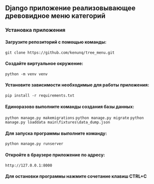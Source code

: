 ## Django приложение реализовывающее древовидное меню категорий

### Установка приложения

#### Загрузите репозиторий с помощью команды:
`git clone https://github.com/kenunq/tree_menu.git`

#### Создайте виртуальное окружение:
`python -m venv venv`

#### Установите зависимости необходимые для работы приложения:
`pip install -r requirements.txt`

#### Единоразово выполните команды создания базы данных:
`python manage.py makemigrations`
`python manage.py migrate`
`python manage.py loaddata main\fixtures\data_dump.json`

#### Для запуска программы выполните команду:
`python manage.py runserver`

#### Откройте в браузере приложение по адресу:
`http://127.0.0.1:8000`

#### Для остановки программы нажмите сочетание клавиш CTRL+C
